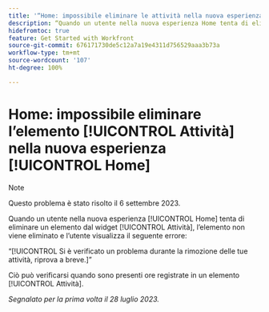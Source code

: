 ```yaml
---
title: '“Home: impossibile eliminare le attività nella nuova esperienza Home”'
description: “Quando un utente nella nuova esperienza Home tenta di eliminare un elemento dal widget Attività, l’elemento non viene eliminato e l’utente visualizza un errore.”
hidefromtoc: true
feature: Get Started with Workfront
source-git-commit: 676171730de5c12a7a19e4311d756529aaa3b73a
workflow-type: tm+mt
source-wordcount: '107'
ht-degree: 100%

---
```



# Home: impossibile eliminare l’elemento [!UICONTROL Attività] nella nuova esperienza [!UICONTROL Home]

>[!NOTE]
>
>Questo problema è stato risolto il 6 settembre 2023.

Quando un utente nella nuova esperienza [!UICONTROL Home] tenta di eliminare un elemento dal widget [!UICONTROL Attività], l’elemento non viene eliminato e l’utente visualizza il seguente errore:

“[!UICONTROL Si è verificato un problema durante la rimozione delle tue attività, riprova a breve.]”

Ciò può verificarsi quando sono presenti ore registrate in un elemento [!UICONTROL Attività].

_Segnalato per la prima volta il 28 luglio 2023._

